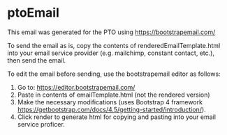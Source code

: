 # ptoEmail

This email was generated for the PTO using https://bootstrapemail.com/

To send the email as is, copy the contents of renderedEmailTemplate.html into your email service provider (e.g. mailchimp, constant contact, etc.), then send the email.

To edit the email before sending, use the bootstrapemail editor as follows:

1. Go to:  https://editor.bootstrapemail.com/
2. Paste in contents of emailTemplate.html (not the rendered version)
3. Make the necessary modifications (uses Bootstrap 4 framework https://getbootstrap.com/docs/4.5/getting-started/introduction/).
4. Click render to generate html for copying and pasting into your email service proficer. 


